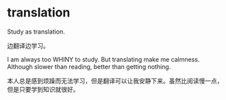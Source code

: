 # translation
Study as translation.

边翻译边学习。

I am always too WHINY to study. But translating make me calmness. Although slower than reading, better than getting nothing.

本人总是感到烦躁而无法学习，但是翻译可以让我安静下来。虽然比阅读慢一点，但是只要学到知识就很好。
